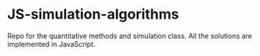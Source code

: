 # JS-simulation-algorithms
Repo for the quantitative methods and simulation class. All the solutions are implemented in JavaScript.

